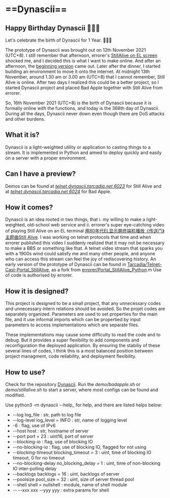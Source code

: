 # ==Dynascii==

## Happy Birthday Dynascii :tada::tada::tada:

Let's celebrate the birth of Dynascii for 1 Year. :tada::tada::tada:

The prototype of Dynascii was brought out on 12th November 2021 (UTC+8).
I still remember that afternoon, errorer's [StillAlive on EL screen](https://www.bilibili.com/video/BV1cU4y1A7ud) shocked me, and I decided this is what I want to make online.
And after an afternoon, the [beginning version](https://github.com/Tarcadia/Telnet-Cast-Portal_StillAlive) came out.
Later after the dinner, I started building an environment to move it onto the internet.
At midnight 13th November, around 1.30 am or 3.00 am (UTC+8) that I cannot remember, Still Alive is online.
After two days I realized this could be a better project, so I started Dynascii project and placed Bad Apple together with Still Alive from errorer.

So, 16th November 2021 (UTC+8) is the birth of Dynascii because it is formally online with the functions, and today is the 368th day of Dynascii.
During all the days, Dynascii never down even though there are DoS attacks and other burdens.

## What it is?

Dynascii is a light-weighted utility or application to casting things to a stream. It is implemented in Python and aimed to deploy quickly and easily on a server with a proper environment.

## Can I have a preview?

Demos can be found at [_telnet dynascii.tarcadia.net 6023_](telnet://dynascii.tarcadia.net:6023) for Still Alive and at [_telnet dynascii.tarcadia.net 6024_](telnet://dynascii.tarcadia.net:6024) for Bad Apple.

## How it comes?

Dynascii is an idea rooted in two things, that i. my willing to make a light-weighted, old-school web service and ii. errorer's super eye-catching video of playing Still Alive on an EL terminal [用80年代EL显示屏终端机播放《传送门》主题曲Still Alive](https://www.bilibili.com/video/BV1cU4y1A7ud). I was working on telnet protocols that time and when errorer published this video I suddenly realized that it may not be necessary to make a BBS or something like that. A telnet video stream that sparks you with a 1900s wind could satisfy me and many other people, and anyone who can access this stream can feel the joy of rediscovering history. An early version of the prototype of Dynascii can be found in [Tarcadia/Telnet-Cast-Portal_StillAlive](https://github.com/Tarcadia/Telnet-Cast-Portal_StillAlive), as a fork from [errorer/Portal_StillAlive_Python](https://github.com/errorer/Portal_StillAlive_Python).m Use of code is authorised by errorer.

## How it is designed?

This project is designed to be a small project, that any unnecessary codes and unnecessary intern relations should be avoided. So the projet codes are separately organized. Parameters are used to set properties for the main file, and it use informal imports which can be propertied by input parameters to access implementations which are separate files.

These implementations may cause some difficulty to read the code and to debug. But it provides a super flexibility to add components and reconfiguration the deployed application. By ensuring the stabiliy of these several lines of codes, I think this is a most balanced position between project managment, code reliability, and deployment flexibility.

## How to use?

Check for the repository [Dynascii](https://github.com/Old-Linkage-Dev/Dynascii). Run the _demo/badapple.sh_ or _demo/stillalive.sh_ to start a server, where most configs can be found and modified.

Use python3 -m dynascii --help_ for help, and there are listed helps below:

- --log log_file                : str, path to log file
- --log-level log_level = INFO  : str, name of logging level
- -6                            : flag, use of IPv6
- --host host                   : str, hostname of server
- --port port = 23              : uint16, port of server
- --blocking-io                 : flag, use of blocking IO
- --no-blocking-io              : flag, use of blocking IO, flagged for not using
- --blocking-timeout blocking_timeout = 3   : uint, time of blocking IO timeout, 0 for no timeout
- --no-blocking-delay no_blocking_delay = 1 : uint, time of non-blocking IO inter-polling delay
- --backlogs backlogs = 16                  : uint, backlogs of server
- --poolsize pool_size = 32                 : uint, size of server thread pool
- --shell shell = nullshell                 : module, name of shell module
- -- --xxx xxx --yyy yyy                    : extra params for shell
